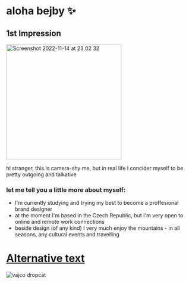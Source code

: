 # aloha bejby ✨

## 1st Impression   

<img width="310" alt="Screenshot 2022-11-14 at 23 02 32" src="https://user-images.githubusercontent.com/116082681/201777437-17d27abf-d7a3-4e85-8ff1-cbb1476c121a.png">

hi stranger, this is camera-shy me, but in real life I concider myself to be pretty outgoing and talkative

### let me tell you a little more about myself: 
- I'm currently studying and trying my best to become a proffesional brand designer
- at the moment I'm based in the Czech Republic, but I'm very open to online and remote work connections
- beside design (of any kind) I very much enjoy the mountains - in all seasons, any cultural events and travelling


# [Alternative text](01-alterative-text)

![vajco dropcat](https://user-images.githubusercontent.com/116082681/197730232-f8a9f528-50c2-48ac-8205-953b24cd4ba3.png)
